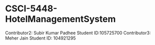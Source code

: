 # CSCI-5448-HotelManagementSystem

Contributor2: Subir Kumar Padhee
	      Student ID:105725700
Contributor3: Meher Jain
		   Student ID: 104921295
		